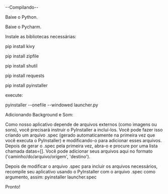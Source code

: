 --Compilando--


Baixe o Python.

Baixe o Pycharm.

Instale as bibliotecas necessárias:

  pip install kivy
  
  pip install zipfile
  
  pip install shutil
  
  pip install requests
  
  pip install pyinstaller
  
execute:

  pyinstaller --onefile --windowed launcher.py

Adicionando Background e Som:


Como nosso aplicativo depende de arquivos externos (como imagens ou sons), você precisará instruir o PyInstaller a incluí-los. Você pode fazer isso criando um arquivo .spec (gerado automaticamente na primeira vez que você executa o PyInstaller) e modificando-o para adicionar esses arquivos.
Depois de gerar o .spec pela primeira vez, abra-o e procure por uma lista chamada datas=[]. Você pode adicionar seus arquivos aqui no formato ('caminho/do/arquivo/origem', 'destino').

Depois de modificar o arquivo .spec para incluir os arquivos necessários, recompile seu aplicativo usando o PyInstaller com o arquivo .spec como argumento, assim:
  pyinstaller launcher.spec

Pronto!
